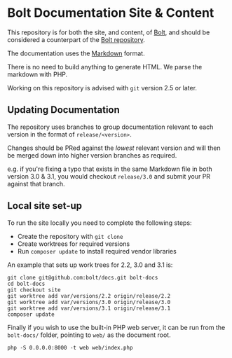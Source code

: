 Bolt Documentation Site & Content
=============================

This repository is for both the site, and content, of [Bolt](http://docs.bolt.cm/),
and should be considered a counterpart of the [Bolt repository](https://github.com/bolt/bolt).

The documentation uses the [Markdown](http://daringfireball.net/projects/markdown/) format.

There is no need to build anything to generate HTML. We parse the markdown with PHP.

Working on this repository is advised with `git` version 2.5 or later.

Updating Documentation
----------------------

The repository uses branches to group documentation relevant to each version in the format of 
`release/<version>`.

Changes should be PRed against the *lowest* relevant version and will then be merged down into 
higher version branches as required.

e.g. if you're fixing a typo that exists in the same Markdown file in both version 3.0 & 3.1, you 
would checkout `release/3.0` and submit your PR against that branch.

Local site set-up
-----------------

To run the site locally you need to complete the following steps:

  * Create the repository with `git clone`
  * Create worktrees for required versions
  * Run `composer update` to install required vendor libraries

An example that sets up work trees for 2.2, 3.0 and 3.1 is:

```
git clone git@github.com:bolt/docs.git bolt-docs
cd bolt-docs
git checkout site
git worktree add var/versions/2.2 origin/release/2.2
git worktree add var/versions/3.0 origin/release/3.0
git worktree add var/versions/3.1 origin/release/3.1
composer update
```

Finally if you wish to use the built-in PHP web server, it can be run from the `bolt-docs/`
folder, pointing to `web/` as the document root.

```
php -S 0.0.0.0:8000 -t web web/index.php
```
